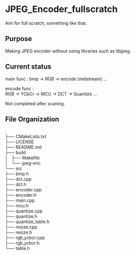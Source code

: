 # JPEG_Encoder_fullscratch
Aim for full scratch, something like that.

## Purpose
Making JPEG encoder without using libraries such as libjpeg.

## Current status
main func :
bmp -> RGB -> encode (midstream) ...  

encode func :  
RGB -> YCbCr -> MCU -> DCT -> Quantize ...  

Not completed after scaning.

## File Organization
.  
├── CMakeLists.txt  
├── LICENSE  
├── README.md  
├── build  
│   ├── Makefile  
│   └── jpeg-enc  
└── src  
    ├── bmp.h  
    ├── dct.cpp  
    ├── dct.h  
    ├── encoder.cpp  
    ├── encoder.h  
    ├── main.cpp  
    ├── mcu.h  
    ├── quantize.cpp  
    ├── quantize.h  
    ├── quantize_table.h  
    ├── resize.cpp  
    ├── resize.h  
    ├── rgb_ycbcr.cpp  
    ├── rgb_ycbcr.h  
    └── table.h    



